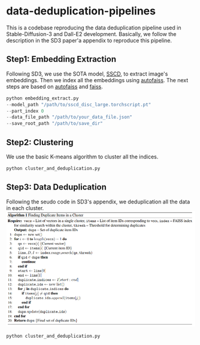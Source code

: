 # data-deduplication-pipelines
This is a codebase reproducing the data deduplication pipeline used in Stable-Diffusion-3 and Dall-E2 development. Basically, we follow the description in the SD3 paper'a appendix to reproduce this pipeline. 

## Step1: Embedding Extraction
Following SD3, we use the SOTA model, [SSCD](https://github.com/facebookresearch/sscd-copy-detection), to extract image's embeddings. Then we index all the embeddings using [autofaiss](https://github.com/criteo/autofaiss). The next steps are based on [autofaiss](https://github.com/criteo/autofaiss) and [faiss](https://github.com/facebookresearch/faiss).

```python
python embedding_extract.py
--model_path "/path/to/sscd_disc_large.torchscript.pt"
--part_index 0
--data_file_path "/path/to/your_data_file.json"
--save_root_path "/path/to/save_dir"
```
## Step2: Clustering
We use the basic K-means algorithm to cluster all the indices.
```python
python cluster_and_deduplication.py
```
## Step3: Data Deduplication
Following the seudo code in SD3's appendix, we deduplication all the data in each cluster.
![seudo_code](./assets/seudo_code_from_sd3.jpg)
```python
python cluster_and_deduplication.py
```
